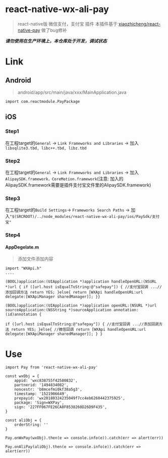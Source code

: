 # react-native-wx-ali-pay
> react-native版 微信支付，支付宝 插件
> 本插件基于 [xiaozhicheng/react-native-pay](https://github.com/xiaozhicheng/react-native-pay) 做了bug修补

___请勿使用在生产环境上，本仓库处于开发，调试状态___

# Link

##  Android
>android/app/src/main/java/xxx/MainApplication.java
```
import com.reactmodule.PayPackage
```

## iOS
### Step1
在工程target的```General``` -> ```Link Frameworks and Libraries``` -> 加入```libsqlite3.tbd, libc++.tbd, libz.tbd```

### Step2
在工程target的```General``` -> ```Link Frameworks and Libraries``` -> 加入```AlipaySDK.framework，CoreMotion.framework```(注意: 加入的AlipaySDK.framework需要是插件支付宝文件里的AlipaySDK.framework)

### Step3
在工程target的```Build Settings```-> ```Frameworks Search Paths``` -> 加入```"$(SRCROOT)/../node_modules/react-native-wx-ali-pay/ios/PaySdk/支付宝"```

### Step4
#### AppDegelate.m
>添加文件添加内容
```
import "WXApi.h"
....

(BOOL)application:(UIApplication *)application handleOpenURL:(NSURL *)url { if ([url.host isEqualToString:@"safepay"]) { //支付宝回调 ...//添加回调方法 return YES; }else{ return [WXApi handleOpenURL:url delegate:[WXApiManager sharedManager]]; }}

(BOOL)application:(UIApplication *)application openURL:(NSURL *)url sourceApplication:(NSString *)sourceApplication annotation:(id)annotation {

if ([url.host isEqualToString:@"safepay"]) { //支付宝回调 ...//添加回调方法 return YES; }else{ //微信回调 return [WXApi handleOpenURL:url delegate:[WXApiManager sharedManager]]; } }
```

# Use
```
import Pay from 'react-native-wx-ali-pay'

const wxObj = {
	appid: 'wxc838755f42580832',
	partnerid: '1494834082',
	noncestr: 'b8mcefmi0kf38a5g3',
	timestamp: '1521906649',
	prepayid: 'wx20180324235049f7cc4eb6260442375925',
	package: 'Sign=WXPay',
	sign: '227FF067FE26CA8F8538260D26D9F435',
}

const aliObj = {
	orderString: ''
}

Pay.onWxPay(wxObj).then(e => console.info(e)).catch(err => alert(err))

Pay.onAliPay(aliObj).then(e => console.info(e)).catch(err => alert(err))
```
